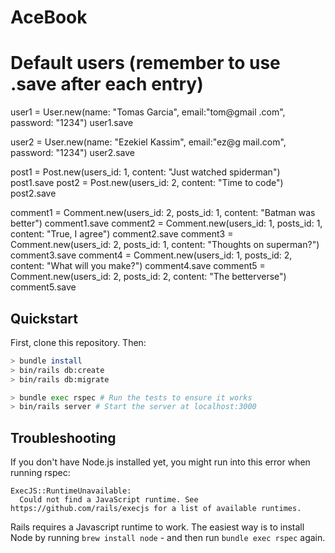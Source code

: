 # AceBook

# Default users (remember to use .save after each entry)
user1 = User.new(name: "Tomas Garcia", email:"tom@gmail
.com", password: "1234")
user1.save

user2 = User.new(name: "Ezekiel Kassim", email:"ez@g
mail.com", password: "1234")
user2.save

post1 = Post.new(users_id: 1, content: "Just watched spiderman")
post1.save
post2 = Post.new(users_id: 2, content: "Time to code")
post2.save

comment1 = Comment.new(users_id: 2, posts_id: 1, content: "Batman was better")
comment1.save
comment2 = Comment.new(users_id: 1, posts_id: 1, content: "True, I agree")
comment2.save
comment3 = Comment.new(users_id: 2, posts_id: 1, content: "Thoughts on superman?")
comment3.save
comment4 = Comment.new(users_id: 1, posts_id: 2, content: "What will you make?")
comment4.save
comment5 = Comment.new(users_id: 2, posts_id: 2, content: "The betterverse")
comment5.save


## Quickstart

First, clone this repository. Then:

```bash
> bundle install
> bin/rails db:create
> bin/rails db:migrate

> bundle exec rspec # Run the tests to ensure it works
> bin/rails server # Start the server at localhost:3000
```

## Troubleshooting

If you don't have Node.js installed yet, you might run into this error when running rspec:

```
ExecJS::RuntimeUnavailable:
  Could not find a JavaScript runtime. See https://github.com/rails/execjs for a list of available runtimes.
 ```

Rails requires a Javascript runtime to work. The easiest way is to install Node by running `brew install node` - and then run `bundle exec rspec` again.
